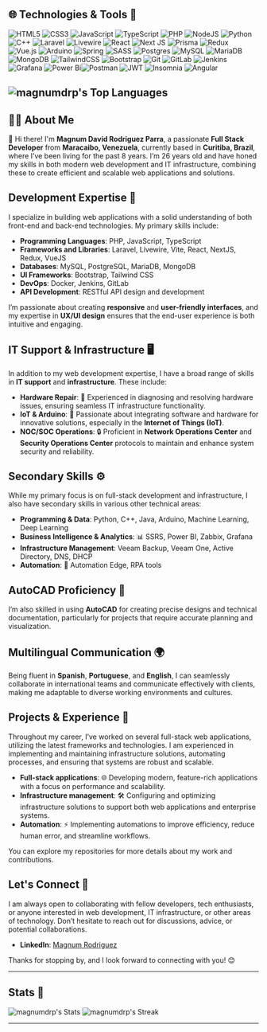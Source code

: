 ## 🌐 Technologies & Tools 🔧 
 ![HTML5](https://img.shields.io/badge/html5-%23E34F26.svg?style=for-the-badge&logo=html5&logoColor=white) ![CSS3](https://img.shields.io/badge/css3-%231572B6.svg?style=for-the-badge&logo=css3&logoColor=white) ![JavaScript](https://img.shields.io/badge/javascript-%23323330.svg?style=for-the-badge&logo=javascript&logoColor=%23F7DF1E) ![TypeScript](https://img.shields.io/badge/typescript-%23007ACC.svg?style=for-the-badge&logo=typescript&logoColor=white) ![PHP](https://img.shields.io/badge/php-%23777BB4.svg?style=for-the-badge&logo=php&logoColor=white) ![NodeJS](https://img.shields.io/badge/node.js-6DA55F?style=for-the-badge&logo=node.js&logoColor=white) ![Python](https://img.shields.io/badge/python-3670A0?style=for-the-badge&logo=python&logoColor=ffdd54) ![C++](https://img.shields.io/badge/c++-%2300599C.svg?style=for-the-badge&logo=c%2B%2B&logoColor=white) 
 ![Laravel](https://img.shields.io/badge/laravel-%23FF2D20.svg?style=for-the-badge&logo=laravel&logoColor=white) ![Livewire](https://img.shields.io/badge/livewire-%234e56a6.svg?style=for-the-badge&logo=livewire&logoColor=white)	![React](https://img.shields.io/badge/react-%2320232a.svg?style=for-the-badge&logo=react&logoColor=%2361DAFB) ![Next JS](https://img.shields.io/badge/Next-black?style=for-the-badge&logo=next.js&logoColor=white) ![Prisma](https://img.shields.io/badge/Prisma-3982CE?style=for-the-badge&logo=Prisma&logoColor=white) ![Redux](https://img.shields.io/badge/redux-%23593d88.svg?style=for-the-badge&logo=redux&logoColor=white) ![Vue.js](https://img.shields.io/badge/vuejs-%2335495e.svg?style=for-the-badge&logo=vuedotjs&logoColor=%234FC08D)  ![Arduino](https://img.shields.io/badge/-Arduino-00979D?style=for-the-badge&logo=Arduino&logoColor=white) ![Spring](https://img.shields.io/badge/spring-%236DB33F.svg?style=for-the-badge&logo=spring&logoColor=white) 	![SASS](https://img.shields.io/badge/SASS-hotpink.svg?style=for-the-badge&logo=SASS&logoColor=white)
 ![Postgres](https://img.shields.io/badge/postgres-%23316192.svg?style=for-the-badge&logo=postgresql&logoColor=white) ![MySQL](https://img.shields.io/badge/mysql-4479A1.svg?style=for-the-badge&logo=mysql&logoColor=white) ![MariaDB](https://img.shields.io/badge/MariaDB-003545?style=for-the-badge&logo=mariadb&logoColor=white) ![MongoDB](https://img.shields.io/badge/MongoDB-%234ea94b.svg?style=for-the-badge&logo=mongodb&logoColor=white)  ![TailwindCSS](https://img.shields.io/badge/tailwindcss-%2338B2AC.svg?style=for-the-badge&logo=tailwind-css&logoColor=white) ![Bootstrap](https://img.shields.io/badge/bootstrap-%238511FA.svg?style=for-the-badge&logo=bootstrap&logoColor=white)
  ![Git](https://img.shields.io/badge/git-%23F05033.svg?style=for-the-badge&logo=git&logoColor=white) ![GitLab](https://img.shields.io/badge/gitlab-%23181717.svg?style=for-the-badge&logo=gitlab&logoColor=white) ![Jenkins](https://img.shields.io/badge/jenkins-%232C5263.svg?style=for-the-badge&logo=jenkins&logoColor=white)  ![Grafana](https://img.shields.io/badge/grafana-%23F46800.svg?style=for-the-badge&logo=grafana&logoColor=white) ![Power Bi](https://img.shields.io/badge/power_bi-F2C811?style=for-the-badge&logo=powerbi&logoColor=black)![Postman](https://img.shields.io/badge/Postman-FF6C37?style=for-the-badge&logo=postman&logoColor=white) ![JWT](https://img.shields.io/badge/JWT-black?style=for-the-badge&logo=JSON%20web%20tokens) ![Insomnia](https://img.shields.io/badge/Insomnia-black?style=for-the-badge&logo=insomnia&logoColor=5849BE) ![Angular](https://img.shields.io/badge/angular-%23DD0031.svg?style=for-the-badge&logo=angular&logoColor=white)

 ![magnumdrp's Top Languages](https://github-readme-stats.vercel.app/api/top-langs/?username=magnumdrp&theme=yeblu&show_icons=true&hide_border=false&layout=compact)
---


## 👨‍💻 About Me

👋 Hi there! I'm **Magnum David Rodriguez Parra**, a passionate **Full Stack Developer** from **Maracaibo, Venezuela**, currently based in **Curitiba, Brazil**, where I’ve been living for the past 8 years. 
I’m 26 years old and have honed my skills in both modern web development and IT infrastructure, combining these to create efficient and scalable web applications and solutions.

## Development Expertise 🚀

I specialize in building web applications with a solid understanding of both front-end and back-end technologies. My primary skills include:

- **Programming Languages**: PHP, JavaScript, TypeScript
- **Frameworks and Libraries**: Laravel, Livewire, Vite, React, NextJS, Redux, VueJS
- **Databases**: MySQL, PostgreSQL, MariaDB, MongoDB
- **UI Frameworks**: Bootstrap, Tailwind CSS
- **DevOps**: Docker, Jenkins, GitLab
- **API Development**: RESTful API design and development

I’m passionate about creating **responsive** and **user-friendly interfaces**, and my expertise in **UX/UI design** ensures that the end-user experience is both intuitive and engaging.

## IT Support & Infrastructure 🖥️

In addition to my web development expertise, I have a broad range of skills in **IT support** and **infrastructure**. These include:

- **Hardware Repair**: 🔧 Experienced in diagnosing and resolving hardware issues, ensuring seamless IT infrastructure functionality.
- **IoT & Arduino**: 🤖 Passionate about integrating software and hardware for innovative solutions, especially in the **Internet of Things (IoT)**.
- **NOC/SOC Operations**: 🔒 Proficient in **Network Operations Center** and **Security Operations Center** protocols to maintain and enhance system security and reliability.

## Secondary Skills ⚙️

While my primary focus is on full-stack development and infrastructure, I also have secondary skills in various other technical areas:

- **Programming & Data**: Python, C++, Java, Arduino, Machine Learning, Deep Learning
- **Business Intelligence & Analytics**: 📊 SSRS, Power BI, Zabbix, Grafana
- **Infrastructure Management**: Veeam Backup, Veeam One, Active Directory, DNS, DHCP
- **Automation**: 🤖 Automation Edge, RPA tools

## AutoCAD Proficiency 📐

I’m also skilled in using **AutoCAD** for creating precise designs and technical documentation, particularly for projects that require accurate planning and visualization.

## Multilingual Communication 🌍

Being fluent in **Spanish**, **Portuguese**, and **English**, I can seamlessly collaborate in international teams and communicate effectively with clients, making me adaptable to diverse working environments and cultures.

## Projects & Experience 💼

Throughout my career, I’ve worked on several full-stack web applications, utilizing the latest frameworks and technologies. I am experienced in implementing and maintaining infrastructure solutions, automating processes, and ensuring that systems are robust and scalable.

- **Full-stack applications**: 🌐 Developing modern, feature-rich applications with a focus on performance and scalability.
- **Infrastructure management**: 🛠️ Configuring and optimizing infrastructure solutions to support both web applications and enterprise systems.
- **Automation**: ⚡ Implementing automations to improve efficiency, reduce human error, and streamline workflows.

You can explore my repositories for more details about my work and contributions.

## Let's Connect 🤝

I am always open to collaborating with fellow developers, tech enthusiasts, or anyone interested in web development, IT infrastructure, or other areas of technology. Don’t hesitate to reach out for discussions, advice, or potential collaborations.

- **LinkedIn**: [Magnum Rodriguez](https://www.linkedin.com/in/magnumdrp/)

Thanks for stopping by, and I look forward to connecting with you! 😊

---
## Stats 🚀

![magnumdrp's Stats](https://github-readme-stats.vercel.app/api?username=magnumdrp&theme=yeblu&show_icons=true&hide_border=false&count_private=false) 
![magnumdrp's Streak](https://github-readme-streak-stats.herokuapp.com/?user=magnumdrp&theme=yeblu&hide_border=false)

---
